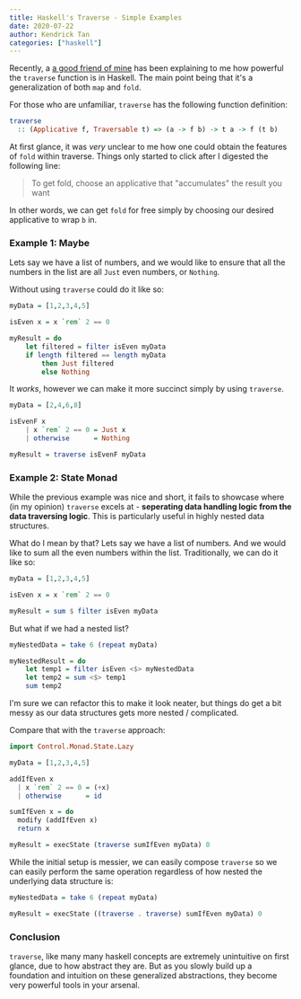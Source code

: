 ```yaml
---
title: Haskell's Traverse - Simple Examples
date: 2020-07-22
author: Kendrick Tan
categories: ["haskell"]
---
```


Recently, a [a good friend of mine](http://blog.ielliott.io/) has been explaining to me how powerful the `traverse` function is in Haskell. The main point being that it's a generalization of both `map` and `fold`.

For those who are unfamiliar, `traverse` has the following function definition:

```haskell
traverse
  :: (Applicative f, Traversable t) => (a -> f b) -> t a -> f (t b)
```

At first glance, it was _very_ unclear to me how one could obtain the features of `fold` within traverse. Things only started to click after I digested the following line:

> To get fold, choose an applicative that "accumulates" the result you want

In other words, we can get `fold` for free simply by choosing our desired applicative to wrap `b` in.

### Example 1: Maybe

Lets say we have a list of numbers, and we would like to ensure that all the numbers in the list are all `Just` even numbers, or `Nothing`.

Without using `traverse` could do it like so:

```haskell
myData = [1,2,3,4,5]

isEven x = x `rem` 2 == 0

myResult = do
    let filtered = filter isEven myData
    if length filtered == length myData
        then Just filtered
        else Nothing
```

It _works_, however we can make it more succinct simply by using `traverse`.

```haskell
myData = [2,4,6,8]

isEvenF x
    | x `rem` 2 == 0 = Just x
    | otherwise      = Nothing

myResult = traverse isEvenF myData
```

### Example 2: State Monad

While the previous example was nice and short, it fails to showcase where (in my opinion) `traverse` excels at - **seperating data handling logic from the data traversing logic**. This is particularly useful in highly nested data structures.

What do I mean by that? Lets say we have a list of numbers. And we would like to sum all the even numbers within the list. Traditionally, we can do it like so:

```haskell
myData = [1,2,3,4,5]

isEven x = x `rem` 2 == 0

myResult = sum $ filter isEven myData
```

But what if we had a nested list?

```haskell
myNestedData = take 6 (repeat myData)

myNestedResult = do
    let temp1 = filter isEven <$> myNestedData
    let temp2 = sum <$> temp1
    sum temp2
```

I'm sure we can refactor this to make it look neater, but things do get a bit messy as our data structures gets more nested / complicated.

Compare that with the `traverse` approach:

```haskell
import Control.Monad.State.Lazy

myData = [1,2,3,4,5]

addIfEven x
  | x `rem` 2 == 0 = (+x)
  | otherwise      = id

sumIfEven x = do
  modify (addIfEven x)
  return x

myResult = execState (traverse sumIfEven myData) 0
```

While the initial setup is messier, we can easily compose `traverse` so we can easily perform the same operation regardless of how nested the underlying data structure is:

```haskell
myNestedData = take 6 (repeat myData)

myResult = execState ((traverse . traverse) sumIfEven myData) 0
```

### Conclusion

`traverse`, like many many haskell concepts are extremely unintuitive on first glance, due to how abstract they are. But as you slowly build up a foundation and intuition on these generalized abstractions, they become very powerful tools in your arsenal.